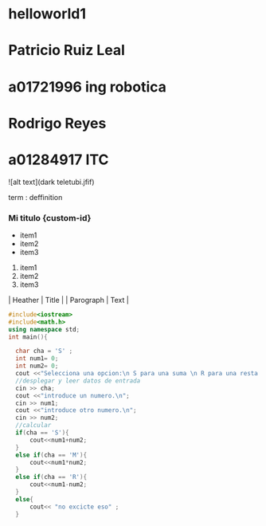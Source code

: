 # helloworld1
# Patricio Ruiz Leal
# a01721996 ing robotica 

# Rodrigo Reyes
# a01284917 ITC


![alt text](dark teletubi.jfif)

term
: deffinition

### Mi titulo {custom-id}

- item1
- item2
- item3


1. item1
2. item2
3. item3


| Heather | Title |
| Parograph | Text |

```c++
#include<iostream>
#include<math.h>
using namespace std;
int main(){

  char cha = 'S' ;
  int num1= 0;
  int num2= 0;
  cout <<"Selecciona una opcion:\n S para una suma \n R para una resta \n M para una      multiplicacion";
  //desplegar y leer datos de entrada
  cin >> cha;
  cout <<"introduce un numero.\n";
  cin >> num1;
  cout <<"introduce otro numero.\n";
  cin >> num2;
  //calcular
  if(cha == 'S'){
      cout<<num1+num2;  
  }
  else if(cha == 'M'){
      cout<<num1*num2; 
  }
  else if(cha == 'R'){
      cout<<num1-num2;  
  }
  else{
      cout<< "no excicte eso" ;
  }


```
